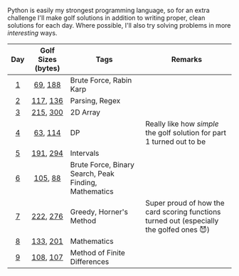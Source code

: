 Python is easily my strongest programming language, so for an extra challenge I'll make golf solutions in addition to writing proper, clean solutions for each day. Where possible, I'll also try solving problems in more *interesting* ways.

|      Day      |                      Golf Sizes (bytes)                      | Tags                                                  | Remarks                                                                                  |
|:-------------:|:------------------------------------------------------------:|-------------------------------------------------------|------------------------------------------------------------------------------------------|
| [1](Day%2001) | [69](Day%2001/golf_part1.py), [188](Day%2001/golf_part2.py)  | Brute Force, Rabin Karp                               |                                                                                          |
| [2](Day%2002) | [117](Day%2002/golf_part1.py), [136](Day%2002/golf_part2.py) | Parsing, Regex                                        |                                                                                          |
| [3](Day%2003) | [215](Day%2003/golf_part1.py), [300](Day%2003/golf_part2.py) | 2D Array                                              |                                                                                          |
| [4](Day%2004) | [63](Day%2004/golf_part1.py), [114](Day%2004/golf_part2.py)  | DP                                                    | Really like how *simple* the golf solution for part 1 turned out to be                   |
| [5](Day%2005) | [191](Day%2005/golf_part1.py), [294](Day%2005/golf_part2.py) | Intervals                                             |                                                                                          |
| [6](Day%2006) | [105](Day%2006/golf_part1.py), [88](Day%2006/golf_part2.py)  | Brute Force, Binary Search, Peak Finding, Mathematics |                                                                                          |
| [7](Day%2007) | [222](Day%2007/golf_part1.py), [276](Day%2007/golf_part2.py) | Greedy, Horner's Method                               | Super proud of how the card scoring functions turned out (especially the golfed ones 😈) |
| [8](Day%2008) | [133](Day%2008/golf_part1.py), [201](Day%2008/golf_part2.py) | Mathematics                                           |                                                                                          |
| [9](Day%2009) | [108](Day%2009/golf_part1.py), [107](Day%2009/golf_part2.py) | Method of Finite Differences                          |                                                                                          |
